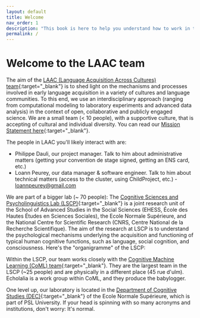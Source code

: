 ```yaml
---
layout: default
title: Welcome
nav_order: 1
description: "This book is here to help you understand how to work in the lab"
permalink: /
---
```


# Welcome to the LAAC team

The aim of the [LAAC (Language Acquisition Across Cultures) team](https://lscp.dec.ens.fr/fr/recherche/equipes-du-lscp/lacquisition-du-langage-travers-differentes-cultures){:target="_blank"} is to shed light on the mechanisms and processes involved in early language acquisition in a variety of cultures and language communities. To this end, we use an interdisciplinary approach (ranging from computational modeling to laboratory experiments and advanced data analysis) in the context of open, collaborative and publicly engaged science. We are a small team (< 10 people), with a supportive culture, that is accepting of cultural and individual diversity. You can read our [Mission Statement here](https://docs.google.com/document/d/1gGiq39FsMCwrgFCmi9AXGyVWCE2NafuS3kx4rJkWDng/edit){:target="_blank"}.

The people in LAAC you'll likely interact with are:

- Philippe Dauli, our project manager. Talk to him about administrative matters (getting your convention de stage signed, getting an ENS card, etc.)
- Loann Peurey, our data manager & software engineer. Talk to him about technical matters (access to the cluster, using ChildProject, etc.) - loannpeurey@gmail.com

We are part of a bigger lab (~ 70 people): The [Cognitive Sciences and Psycholinguistics Lab (LSCP)](https://lscp.dec.ens.fr/){:target="_blank"} is a joint research unit of the School of Advanced Studies in the Social Sciences (EHESS, École des Hautes Études en Sciences Sociales), the Ecole Normale Supérieure, and the National Centre for Scientific Research (CNRS, Centre National de la Recherche Scientifique). The aim of the research at LSCP is to understand the psychological mechanisms underlying the acquisition and functioning of typical human cognitive functions, such as language, social cognition, and consciousness. Here's the "organigramme" of the LSCP:

<object data="ressources/misc/Organigramme_LSCP-AVR2022-CNRS.pdf" width="1000" height="850" type='application/pdf'></object>

Within the LSCP, our team works closely with the [Cognitive Machine Learning (CoML) team](https://cognitive-ml.fr/){:target="_blank"}. They are the largest team in the LSCP (~25 people) and are physically in a different place (45 rue d'ulm). Echolalia is a work group within CoML, and they produce the babylogger. 

One level up, our laboratory is located in the [Department of Cognitive Studies (DEC)](https://cognition.ens.fr/fr){:target="_blank"} of the Ecole Normale Supérieure, which is part of PSL University. If your head is spinning with so many acronyms and institutions, don't worry: It's normal.
